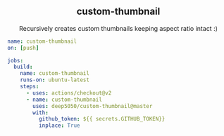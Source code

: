 

<p align=center> <h2 align=center>custom-thumbnail</h2></p>

<p align=center>Recursively creates custom thumbnails keeping aspect ratio intact :)</p>

```yaml
name: custom-thumbnail
on: [push]

jobs:
  build:
    name: custom-thumbnail
    runs-on: ubuntu-latest
    steps:
      - uses: actions/checkout@v2
      - name: custom-thumbnail
        uses: deep5050/custom-thumbnail@master
        with:
          github_token: ${{ secrets.GITHUB_TOKEN}}
          inplace: True


```
